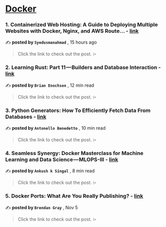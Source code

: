 
<h1><a href=https://medium.com/tag/docker/recommended target="_blank" rel="noopener noreferrer">Docker</a></h1>
<h3>1. Containerized Web Hosting: A Guide to Deploying Multiple Websites with Docker, Nginx, and AWS Route… - <a href=https://medium.com/@engr-syedusmanahmad/containerized-web-hosting-a-guide-to-deploying-multiple-websites-with-docker-nginx-and-aws-route-825afecaa0ba?source=tag_recommended_feed---------0-84----------docker----------08ee2ab4_4081_4ad0_a46f_7081cab27649------- target="_blank" rel="noopener noreferrer">link</a></h3>

✍️ **posted by `Syedusmanahmad`** <date> , 15 hours ago</date>

<blockquote>Click the link to check out the post. ⌲</blockquote>

<h3>2. Learning Rust: Part 11 — Builders and Database Interaction - <a href=https://medium.com/gitconnected/learning-rust-part-11-builders-and-database-interaction-2c1f3207b6a2?source=tag_recommended_feed---------1-107----------docker----------08ee2ab4_4081_4ad0_a46f_7081cab27649------- target="_blank" rel="noopener noreferrer">link</a></h3>

✍️ **posted by `Brian Enochson`** <date> , 12 min read</date>

<blockquote>Click the link to check out the post. ⌲</blockquote>

<h3>3. Python Generators: How To Efficiently Fetch Data From Databases - <a href=https://medium.com/gitconnected/python-generators-how-to-efficiently-fetch-data-from-databases-25f1947f56c0?source=tag_recommended_feed---------2-85----------docker----------08ee2ab4_4081_4ad0_a46f_7081cab27649------- target="_blank" rel="noopener noreferrer">link</a></h3>

✍️ **posted by `Antonello Benedetto`** <date> , 10 min read</date>

<blockquote>Click the link to check out the post. ⌲</blockquote>

<h3>4. Seamless Synergy: Docker Masterclass for Machine Learning and Data Science — MLOPS-III - <a href=https://medium.com/technology-hits/seamless-synergy-docker-masterclass-for-machine-learning-and-data-science-mlops-iii-a29ac32f47b4?source=tag_recommended_feed---------3-84----------docker----------08ee2ab4_4081_4ad0_a46f_7081cab27649------- target="_blank" rel="noopener noreferrer">link</a></h3>

✍️ **posted by `Ankush k Singal`** <date> , 8 min read</date>

<blockquote>Click the link to check out the post. ⌲</blockquote>

<h3>5. Docker Ports: What Are You Really Publishing? - <a href=https://medium.com/@caring_lion_hedgehog_829/docker-ports-what-are-you-really-publishing-df473669093c?source=tag_recommended_feed---------4-107----------docker----------08ee2ab4_4081_4ad0_a46f_7081cab27649------- target="_blank" rel="noopener noreferrer">link</a></h3>

✍️ **posted by `Brendan Gray`** <date> , Nov 5</date>

<blockquote>Click the link to check out the post. ⌲</blockquote>

